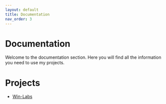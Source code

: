 ```yaml
---
layout: default
title: Documentation
nav_order: 3
---
```


# Documentation

Welcome to the documentation section. Here you will find all the information you need to use my projects.


# Projects

- [Win-Labs](/docs/Win-Labs/)


